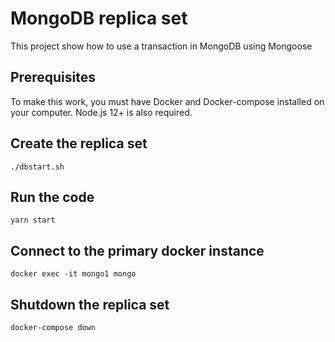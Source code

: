 # MongoDB replica set
This project show how to use a transaction in MongoDB using Mongoose

## Prerequisites
To make this work, you must have Docker and Docker-compose installed on your computer.
Node.js 12+ is also required.

## Create the replica set
```shell
./dbstart.sh
```

## Run the code
```shell
yarn start
```

## Connect to the primary docker instance
```shell
docker exec -it mongo1 mongo
```

## Shutdown the replica set
```shell
docker-compose down
```